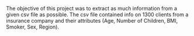 The objective of this project was to extract as much information from a given csv file as possible. The csv file contained info on 1300 clients from a insurance company and their attributes (Age, Number of Children, BMI, Smoker, Sex, Region).



